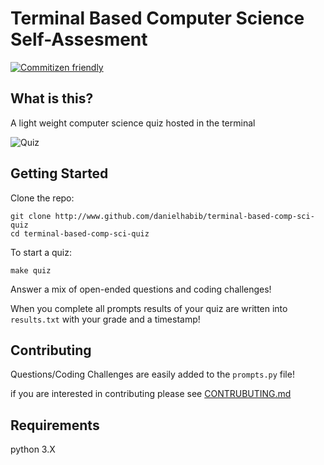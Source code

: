 # Terminal Based Computer Science Self-Assesment
[![Commitizen friendly](https://img.shields.io/badge/commitizen-friendly-brightgreen.svg)](http://commitizen.github.io/cz-cli/)

## What is this?
A light weight computer science quiz hosted in the terminal

![Quiz](https://media.giphy.com/media/l0MYvKnkPhgpjwg0M/source.gif)

## Getting Started
Clone the repo:
```
git clone http://www.github.com/danielhabib/terminal-based-comp-sci-quiz
cd terminal-based-comp-sci-quiz
```

To start a quiz:
```
make quiz
```

Answer a mix of open-ended questions and coding challenges!

When you complete all prompts results of your quiz are written into `results.txt` with your grade and a timestamp!

## Contributing
Questions/Coding Challenges are easily added to the `prompts.py` file!

if you are interested in contributing please see [CONTRUBUTING.md](CONTRIBUTING.md)

## Requirements
python 3.X

